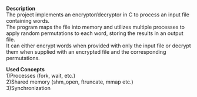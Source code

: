 **Description**  
The project implements an encryptor/decryptor in C to process an input file containing words.  
The program maps the file into memory and utilizes multiple processes to apply random permutations to each word, storing the results in an output file.  
It can either encrypt words when provided with only the input file or decrypt them when supplied with an encrypted file and the corresponding permutations.    


**Used Concepts**   
1)Processes (fork, wait, etc.)  
2)Shared memory (shm_open, ftruncate, mmap etc.)      
3)Synchronization     
